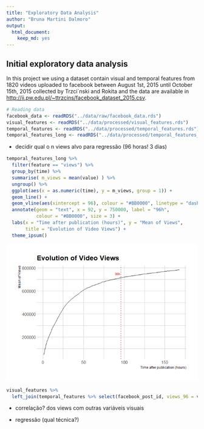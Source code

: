 ```yaml
---
title: "Exploratory Data Analysis"
author: "Bruna Martini Dalmoro"
output:
  html_document:
    keep_md: yes
---
```




## Initial exploratory data analysis

In this project we using a dataset contain visual and temporal features from 1820 videos uploaded to facebook between August 1st, 2015 until October 15th, 2015 collected by Trzci´nski and Rokita and the data are available in <http://ii.pw.edu.pl/~ttrzcins/facebook_dataset_2015.csv>.




```r
# Reading data
facebook_data <- readRDS("../data/raw/facebook_data.rds")
visual_features <- readRDS("../data/processed/visual_features.rds")
temporal_features <- readRDS("../data/processed/temporal_features.rds")
temporal_features_long <- readRDS("../data/processed/temporal_features_long.rds")
```



- decidir qual o n views alvo para regressão (96 horas! 3 dias)



```r
temporal_features_long %>%
  filter(feature == "views") %>% 
  group_by(time) %>%
  summarise( m_views = mean(value) ) %>%
  ungroup() %>%
  ggplot(aes(x = as.numeric(time), y = m_views, group = 1)) +
  geom_line() +
  geom_vline(aes(xintercept = 96), colour = "#BB0000", linetype = "dashed") +
  annotate(geom = "text", x = 92, y = 750000, label = "96h",
           colour = "#BB0000", size = 3) +
  labs(x = "Time after publication (hours)", y = "Mean of Views", 
       title = "Evolution of Video Views") +
  theme_ipsum()
```

![](initial_exploratory_data_analysis_files/figure-html/choosing-time-1.png)<!-- -->


```r
visual_features %>%
  left_join(temporal_features %>% select(facebook_post_id, views_96 = views.96), by = "facebook_post_id") -> visual_96
```

- correlação? dos views com outras variáveis visuais



- regressão (qual técnica?)
